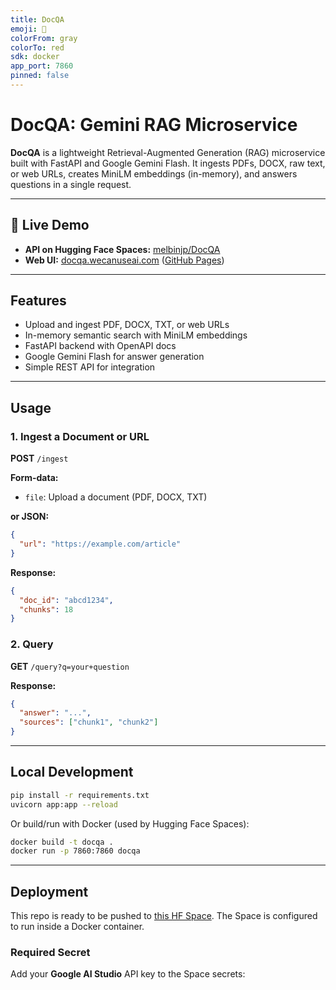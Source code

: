 ```yaml
---
title: DocQA
emoji: 🤖
colorFrom: gray
colorTo: red
sdk: docker
app_port: 7860
pinned: false
---
```



# DocQA: Gemini RAG Microservice

**DocQA** is a lightweight Retrieval-Augmented Generation (RAG) microservice built with FastAPI and Google Gemini Flash. It ingests PDFs, DOCX, raw text, or web URLs, creates MiniLM embeddings (in-memory), and answers questions in a single request.

---

## 🚀 Live Demo

- **API on Hugging Face Spaces:** [melbinjp/DocQA](https://huggingface.co/spaces/melbinjp/DocQA)
- **Web UI:** [docqa.wecanuseai.com](https://docqa.wecanuseai.com) ([GitHub Pages](https://melbinjp.github.io/DocQA/))

---

## Features

- Upload and ingest PDF, DOCX, TXT, or web URLs
- In-memory semantic search with MiniLM embeddings
- FastAPI backend with OpenAPI docs
- Google Gemini Flash for answer generation
- Simple REST API for integration

---

## Usage

### 1. Ingest a Document or URL

**POST** `/ingest`

**Form-data:**
- `file`: Upload a document (PDF, DOCX, TXT)

**or JSON:**
```json
{
  "url": "https://example.com/article"
}
```

**Response:**
```json
{
  "doc_id": "abcd1234",
  "chunks": 18
}
```

### 2. Query

**GET** `/query?q=your+question`

**Response:**
```json
{
  "answer": "...",
  "sources": ["chunk1", "chunk2"]
}
```

---

## Local Development

```bash
pip install -r requirements.txt
uvicorn app:app --reload
```

Or build/run with Docker (used by Hugging Face Spaces):
```bash
docker build -t docqa .
docker run -p 7860:7860 docqa
```

---

## Deployment

This repo is ready to be pushed to [this HF Space](https://huggingface.co/spaces/melbinjp/DocQA). The Space is configured to run inside a Docker container.

### Required Secret
Add your **Google AI Studio** API key to the Space secrets: